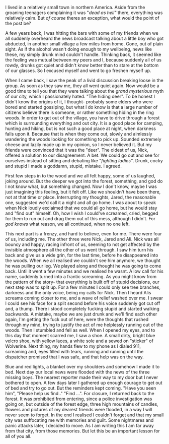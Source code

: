 I lived in a relatively small town in northern America. Aside from the groaning teenagers complaining it was "*dead as hell"* there, everything was relatively calm. But *of course* theres an exception, what would the point of the post be?

A few years back, I was hitting the bars with some of my friends when we all suddenly overheard the news broadcast talking about a little boy who got abducted, in another small village a few miles from home. Gone, out of plain sight. As if the alcohol wasn't doing enough to my wellbeing, news like these, my simply drunk mind couldn't handle. Thinking back, it seemed like the feeling was mutual between my peers and I, because suddenly all of us rowdy, drunks got quiet and didn't know better than to stare at the bottom of our glasses. So I excused myself and went to go freshen myself up.

When I came back, I saw the peak of a livid discussion breaking loose in the group. As soon as they saw me, they all went quiet again. Now would be a good time to tell you that they were talking about the *grand mysterious* myth of our city, which I passionately hated. "The hiding deer". To be honest I didn't know the origins of it, I thought- probably some elders who were bored and started gossiping, but what I do know is that a large number of citizens believe there is someone, or rather something hiding in the ring woods. In order to get out of the village, you have to drive through a forest which is surrounding everything and out city. It is a good place for camping, hunting and hiking, but is not such a good place at night, when darkness falls upon it. Because that is when they come out, slowly and aimlessly wandering the woods looking for something to pick up. Sounded extremely cheese and lazily made up in my opinion, so I never believed it. But my friends were convinced that it was the "deer". The oldest of us, Nick, offered a solution to our disagreement. A bet. We could go out and see for ourselves instead of sitting and debating like "*fighting ladies"*. Drunk, cocky and stupid I made a goddamn, stupid, mistake. I agreed.

First few steps in to the wood and we all felt happy, some of us laughed, joking around. But the deeper we got into the forest, something, and god do I not know what, but something changed. Now I don't know, maybe I was just imagining this feeling, but it felt off. Like we shouldn't have been there, not at that time or place. Interrupting my thoughts, Jared, the reasonable one, suggested we'd call it a night and all go home. I was about to speak when Nick loudly exclaimed that we could all go home, but he would stay and "find out" himself. Oh, how I wish I could've screamed, cried, begged for them to run out and drag them out of this mess, although I didn't. For *god knows* what reason, we all continued, when no one left.

This next part is a frenzy, and hard to believe, even for me. There were four of us, including me. The other three were Nick, Jared and Ali. Nick was all bouncy and happy, racing infront of us, seeming to not get affected by the invisible atmosphere all the other of us went through. I saw him turn his back and give us a wide grin, for the last time, before he disappeared into the woods. When we all realised we couldn't see him anymore, we thought he was pulling our leg. We played along and thought he was going to come back. Until it went a few minutes and we realised he wasnt. A low call for his name, suddenly turned into a frantic screaming. As you might know from the pattern of the story- that everything is built off of stupid decisions, our next step was to split up. For a few minutes I could only see tree branches, darkness and the only voice, being my calls for Nick. Then I heard Alis screams coming closer to me, and a wave of relief washed over me. I swear I could see his face for a split second before his voice suddenly got cut off and, a thump. There i stood completely fucking stupid and started walking backwards. A mistake, maybe we are just drunk and we'll find each other again, I'm getting the fuck out of here, were the thoughts that rushed through my mind, trying to justify the act of me helplessly running out of the woods. Then I stumbled and fell as well. When I opened my eyes, and to this day that moment scarred me, I saw a shoe. A small dirty, bright blue velcro shoe, with yellow laces, a white sole and a sewed on "sticker" of Wolverine. Next thing, my hands flew to my phone as I dialed 911, screaming and, eyes filled with tears, running and running until the dispatcher promised that I was safe, and that help was on the way.

Blue and red lights, a blanket over my shoulders and somehow I made it to bed. Next day our local news were flooded with the news of the three missing boys. The nearest reporter made their way to my door but I never bothered to open. A few days later I gathered up enough courage to get out of bed and try to go out. But the reminders kept coming. "Have you seen him", "Please help us find.." "Find ...". For closure, I returned back to the forest. It was prohibited from entering, since a police investigation was going on, but outside of the forest edge, three high mountains of candles, flowers and pictures of my dearest friends were flooded, in a way I will never seem to forget. In the end I realised I couldn't forget and that my small city was suffocating me with memories and guilt. Some nightmares and panic attacks later, I decided to move. As I am writing this I am far away from that city, from those memories. But let this be an important lesson for all of you all.